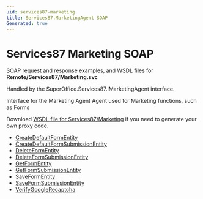 ```yaml
---
uid: services87-marketing
title: Services87.MarketingAgent SOAP
Generated: true
---
```


# Services87 Marketing SOAP

SOAP request and response examples, and WSDL files for **Remote/Services87/Marketing.svc**

Handled by the <see cref="T:SuperOffice.Services87.IMarketingAgent">SuperOffice.Services87.IMarketingAgent</see> interface.

Interface for the Marketing Agent
Agent used for Marketing functions, such as Forms

Download [WSDL file for Services87/Marketing](../Services87-Marketing.md) if you need to generate your own proxy code.

* [CreateDefaultFormEntity](CreateDefaultFormEntity.md)
* [CreateDefaultFormSubmissionEntity](CreateDefaultFormSubmissionEntity.md)
* [DeleteFormEntity](DeleteFormEntity.md)
* [DeleteFormSubmissionEntity](DeleteFormSubmissionEntity.md)
* [GetFormEntity](GetFormEntity.md)
* [GetFormSubmissionEntity](GetFormSubmissionEntity.md)
* [SaveFormEntity](SaveFormEntity.md)
* [SaveFormSubmissionEntity](SaveFormSubmissionEntity.md)
* [VerifyGoogleRecaptcha](VerifyGoogleRecaptcha.md)
